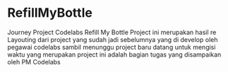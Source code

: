 # RefillMyBottle
Journey Project Codelabs Refill My Bottle
Project ini merupakan hasil re Layouting dari project yang sudah jadi sebelumnya yang di develop oleh pegawai codelabs sambil menunggu project baru datang untuk mengisi waktu
yang merupakan project ini adalah bagian tugas yang disampaikan oleh PM Codelabs
